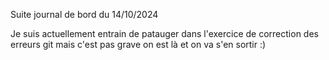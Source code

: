 Suite journal de bord du 14/10/2024

Je suis actuellement entrain de patauger dans l'exercice de correction des erreurs git mais c'est pas grave on est là et on va s'en sortir :)
